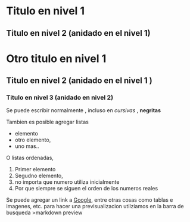 # Titulo en nivel 1
## Titulo en nivel 2 (anidado en el nivel 1)
# Otro titulo en nivel 1 
## Titulo en nivel 2 (anidado en el nivel 1 )
### Titulo en nivel 3 (anidado en nivel 2)

Se puede escribir normalmente , incluso en _cursivas_ , **negritas**

Tambien es posible agregar listas
- elemento
- otro elemento, 
- uno mas..

O listas ordenadas, 
1. Primer elemento
1. Segudno elemento, 
5. no importa que numero utiliza inicialmente 
8. Por que siempre se siguen el orden de los numeros reales

Se puede agregar un link a [Google](https://google.com), entre otras cosas como tablas e imagenes, etc. 
para hacer una previsualizacion utilziamos  en la barra de busqueda >markdown preview
